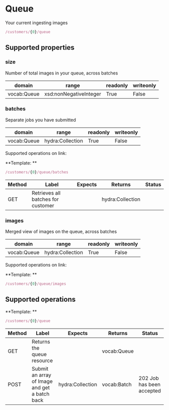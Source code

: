 
# Queue

Your current ingesting images



```javascript
/customers/{0}/queue
```


## Supported properties


### size

Number of total images in your queue, across batches


|domain|range|readonly|writeonly|
|--|--|--|--|
|vocab:Queue|xsd:nonNegativeInteger|True|False|


### batches

Separate jobs you have submitted


|domain|range|readonly|writeonly|
|--|--|--|--|
|vocab:Queue|hydra:Collection|True|False|

Supported operations on link:

**Template: **

```javascript
/customers/{0}/queue/batches
```


|Method|Label|Expects|Returns|Status|
|--|--|--|--|--|
|GET|Retrieves all batches for customer||hydra:Collection||


### images

Merged view of images on the queue, across batches


|domain|range|readonly|writeonly|
|--|--|--|--|
|vocab:Queue|hydra:Collection|True|False|

Supported operations on link:

**Template: **

```javascript
/customers/{0}/queue/images
```


## Supported operations

**Template: **

```javascript
/customers/{0}/queue
```


|Method|Label|Expects|Returns|Status|
|--|--|--|--|--|
|GET|Returns the queue resource||vocab:Queue||
|POST|Submit an array of Image and get a batch back|hydra:Collection|vocab:Batch|202 Job has been accepted|


